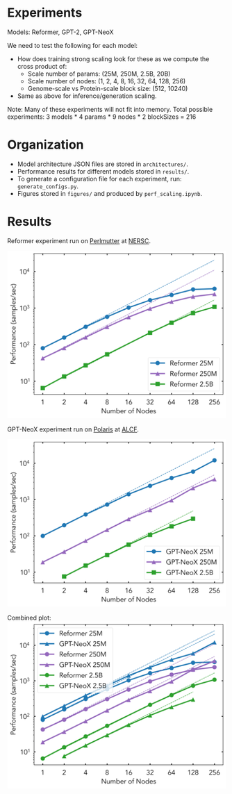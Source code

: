 # Experiments

Models: Reformer, GPT-2, GPT-NeoX

We need to test the following for each model:
 - How does training strong scaling look for these as we compute the cross product of:
    - Scale number of params: (25M, 250M, 2.5B, 20B)
    - Scale number of nodes: (1, 2, 4, 8, 16, 32, 64, 128, 256)
    - Genome-scale vs Protein-scale block size: (512, 10240)
 - Same as above for inference/generation scaling.

Note: Many of these experiments will not fit into memory.
Total possible experiments: 3 models * 4 params * 9 nodes * 2 blockSizes = 216

# Organization

- Model architecture JSON files are stored in `architectures/`.
- Performance results for different models stored in `results/`.
- To generate a configuration file for each experiment, run: `generate_configs.py`.
- Figures stored in `figures/` and produced by `perf_scaling.ipynb`.

# Results

Reformer experiment run on [Perlmutter](https://www.nersc.gov/systems/perlmutter/) at [NERSC](https://www.nersc.gov/).

![Reformer Scaling](figures/perlmutter-reformer-scaling.png)

GPT-NeoX experiment run on [Polaris](https://www.alcf.anl.gov/polaris) at [ALCF](https://www.alcf.anl.gov/).

![GPT-NeoX Scaling](figures/polaris-gptneox-scaling.png)


Combined plot:
![Comparison](figures/gptneox-reformer-scaling.png)
